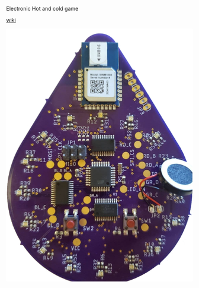Electronic Hot and cold game

[wiki](https://github.com/DrAtomic/industry-design/wiki)

![board](board.png)



